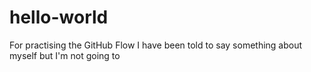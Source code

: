 # hello-world
For practising the GitHub Flow
I have been told to say something about myself but I'm not going to
